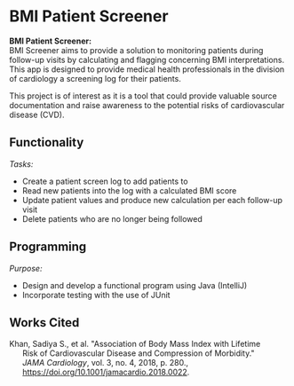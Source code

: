 # BMI Patient Screener

[comment:]: <> (What will the application do?)
[comment:]: <> (Who will use it?)
[comment:]: <> (Why is this project of interest to you?)
**BMI Patient Screener:**<br />
BMI Screener aims to provide a solution to monitoring
patients during follow-up visits by calculating and 
flagging concerning BMI interpretations. This app is 
designed to provide medical health professionals in 
the division of cardiology a screening log for their 
patients. 

This project is of interest as it is a tool
that could provide valuable source documentation
and raise awareness to the potential risks of 
cardiovascular disease (CVD).


## Functionality

*Tasks:*
- Create a patient screen log to add patients to
- Read new patients into the log with a calculated BMI score
- Update patient values and produce new calculation per each follow-up visit
- Delete patients who are no longer being followed

## Programming 

*Purpose:*
- Design and develop a functional program using Java (IntelliJ)
- Incorporate testing with the use of JUnit

## Works Cited

Khan, Sadiya S., et al. "Association of Body Mass Index with Lifetime <br />
&nbsp;&nbsp;&nbsp;&nbsp;&nbsp;&nbsp;Risk of Cardiovascular Disease and Compression of Morbidity."<br />
&nbsp;&nbsp;&nbsp;&nbsp;&nbsp;&nbsp;*JAMA Cardiology*, vol. 3, no. 4, 2018, p. 280., <br />
&nbsp;&nbsp;&nbsp;&nbsp;&nbsp;&nbsp;https://doi.org/10.1001/jamacardio.2018.0022.



[comment:]: <> (An example of text with **bold** and *italic* fonts.)